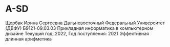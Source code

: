# A-SD
Щербак Ирина Сергеевна
Дальневосточный Федеральный Университет (ДВФУ)
Б9121-09.03.03 Прикладная информатика в компьютерном дизайне
Текущий год: 2022, Год поступления: 2021
Эффективная длинная арифметика
